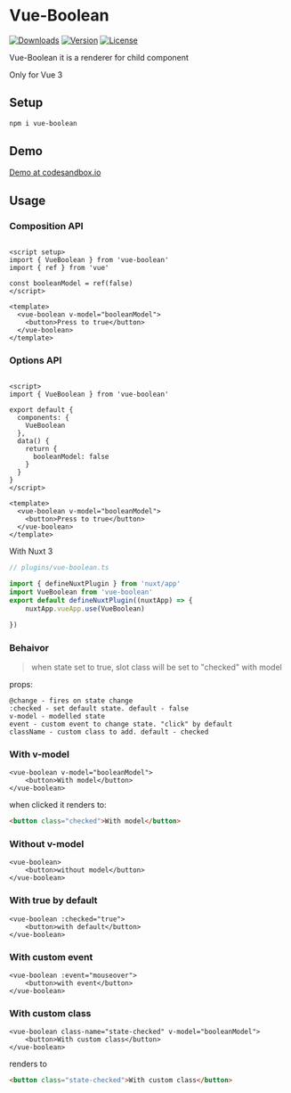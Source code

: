 
# Vue-Boolean
 <p>
  <a href="https://www.npmjs.com/package/vue-boolean"><img src="https://badgen.net/npm/dm/vue-boolean" alt="Downloads"></a>
  <a href="https://www.npmjs.com/package/vue-boolean"><img src="https://badgen.net/npm/v/vue-boolean" alt="Version"></a>
  <a href="https://www.npmjs.com/package/vue-boolean"><img src="https://badgen.net/npm/license/vue-boolean" alt="License"></a>
</p>

Vue-Boolean it is a renderer for child component

Only for Vue 3  

## Setup


```bash
npm i vue-boolean
```
## Demo
[Demo at codesandbox.io](https://codesandbox.io/s/vueboolean-demo-yj03wy?file=/src/App.vue)
## Usage



### Composition API

```vue

<script setup>
import { VueBoolean } from 'vue-boolean'
import { ref } from 'vue'

const booleanModel = ref(false)
</script>

<template>
  <vue-boolean v-model="booleanModel">
    <button>Press to true</button>
  </vue-boolean>
</template>
```
### Options API
```vue

<script>
import { VueBoolean } from 'vue-boolean'

export default {
  components: {
    VueBoolean
  },
  data() {
    return {
      booleanModel: false
    }
  }
}
</script>

<template>
  <vue-boolean v-model="booleanModel">
    <button>Press to true</button>
  </vue-boolean>
</template>
```

With Nuxt 3


```ts
// plugins/vue-boolean.ts

import { defineNuxtPlugin } from 'nuxt/app'
import VueBoolean from 'vue-boolean'
export default defineNuxtPlugin((nuxtApp) => {
    nuxtApp.vueApp.use(VueBoolean)

})


```
### Behaivor
>when state set to true, slot class will be set to "checked"
with model

props:
```
@change - fires on state change
:checked - set default state. default - false
v-model - modelled state
event - custom event to change state. "click" by default
className - custom class to add. default - checked
```
### With v-model
```vue 
<vue-boolean v-model="booleanModel">
    <button>With model</button> 
</vue-boolean>
```
when clicked it renders to: 
```html
<button class="checked">With model</button> 
```
### Without v-model
```vue 
<vue-boolean>
    <button>without model</button> 
</vue-boolean>
```
### With true by default
```vue 
<vue-boolean :checked="true">
    <button>with default</button> 
</vue-boolean>
```
### With custom event 
```vue 
<vue-boolean :event="mouseover">
    <button>with event</button> 
</vue-boolean>
```
### With custom class 

```vue 
<vue-boolean class-name="state-checked" v-model="booleanModel">
    <button>With custom class</button> 
</vue-boolean>
```
renders to
```html
<button class="state-checked">With custom class</button> 
```
